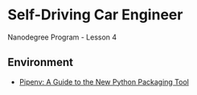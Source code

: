 # Self-Driving Car Engineer
Nanodegree Program - Lesson 4


## Environment
- [Pipenv: A Guide to the New Python Packaging Tool](https://realpython.com/pipenv-guide/)
